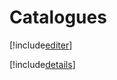 # Catalogues

[!include[editer](catalogues.editer.autogen.md)]

[!include[details](catalogues.details.autogen.md)]





























































































































